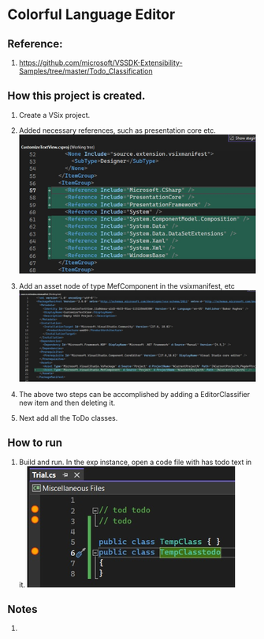 # Colorful Language Editor

## Reference: 
1. https://github.com/microsoft/VSSDK-Extensibility-Samples/tree/master/Todo_Classification

## How this project is created. 
1. Create a VSix project.

2. Added necessary references, such as presentation core etc.
![Additions to Cs Proj file](images/50_50AdditionsToCsProjFile.jpg)

3. Add an asset node of type MefComponent in the vsixmanifest, etc
![Additions to .vsixmanifest file](images/51_50AdditionsToVSixManifest.jpg)

4. The above two steps can be accomplished by adding a EditorClassifier new item and then deleting it.

5. Next add all the ToDo classes.

## How to run
1. Build and run. In the exp instance, open a code file with has todo text in it. 
![Run the example](images/52_50RunTheExample.jpg)

## Notes
1. 


